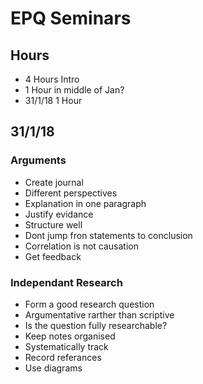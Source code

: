 # EPQ Seminars
## Hours
* 4 Hours Intro
* 1 Hour in middle of Jan?
* 31/1/18 1 Hour
## 31/1/18
### Arguments
* Create journal
* Different perspectives
* Explanation in one paragraph
* Justify evidance
* Structure well
* Dont jump fron statements to conclusion
* Correlation is not causation
* Get feedback
### Independant Research
* Form a good research question
* Argumentative rarther than scriptive
* Is the question fully researchable?
* Keep notes organised
* Systematically track
* Record referances
* Use diagrams
